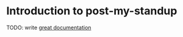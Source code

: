 # Introduction to post-my-standup

TODO: write [great documentation](http://jacobian.org/writing/what-to-write/)
